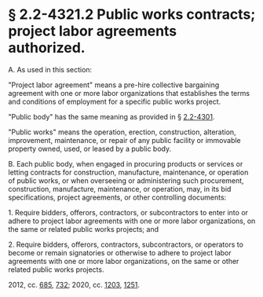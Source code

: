 # § 2.2-4321.2 Public works contracts; project labor agreements authorized.

<p>A. As used in this section:</p><p>"Project labor agreement" means a pre-hire collective bargaining agreement with one or more labor organizations that establishes the terms and conditions of employment for a specific public works project.</p><p>"Public body" has the same meaning as provided in § <a href='/vacode/2.2-4301/'>2.2-4301</a>.</p><p>"Public works" means the operation, erection, construction, alteration, improvement, maintenance, or repair of any public facility or immovable property owned, used, or leased by a public body.</p><p>B. Each public body, when engaged in procuring products or services or letting contracts for construction, manufacture, maintenance, or operation of public works, or when overseeing or administering such procurement, construction, manufacture, maintenance, or operation, may, in its bid specifications, project agreements, or other controlling documents:</p><p>1. Require bidders, offerors, contractors, or subcontractors to enter into or adhere to project labor agreements with one or more labor organizations, on the same or related public works projects; and</p><p>2. Require bidders, offerors, contractors, subcontractors, or operators to become or remain signatories or otherwise to adhere to project labor agreements with one or more labor organizations, on the same or other related public works projects.</p><p>2012, cc. <a href='http://lis.virginia.gov/cgi-bin/legp604.exe?121+ful+CHAP0685'>685</a>, <a href='http://lis.virginia.gov/cgi-bin/legp604.exe?121+ful+CHAP0732'>732</a>; 2020, cc. <a href='http://lis.virginia.gov/cgi-bin/legp604.exe?201+ful+CHAP1203'>1203</a>, <a href='http://lis.virginia.gov/cgi-bin/legp604.exe?201+ful+CHAP1251'>1251</a>.</p>
